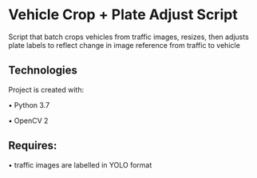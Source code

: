 # Vehicle Crop + Plate Adjust Script
Script that batch crops vehicles from traffic images, resizes, then adjusts plate labels to reflect change in image reference from traffic to vehicle

## Technologies
Project is created with:

• Python 3.7

• OpenCV 2

## Requires:
• traffic images are labelled in YOLO format
